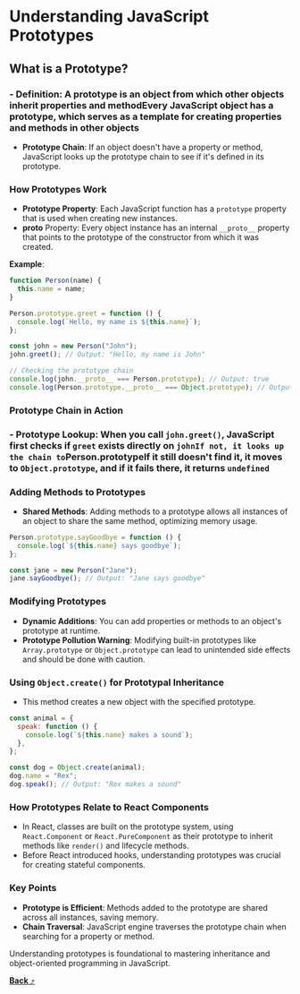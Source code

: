 # Understanding JavaScript Prototypes

## **What is a Prototype?**

### - **Definition**: A prototype is an object from which other objects inherit properties and methodEvery JavaScript object has a prototype, which serves as a template for creating properties and methods in other objects

- **Prototype Chain**: If an object doesn't have a property or method, JavaScript looks up the prototype chain to see if it's defined in its prototype.

### **How Prototypes Work**

- **Prototype Property**: Each JavaScript function has a `prototype` property that is used when creating new instances.
- **proto** Property: Every object instance has an internal `__proto__` property that points to the prototype of the constructor from which it was created.

**Example**:

```javascript
function Person(name) {
  this.name = name;
}

Person.prototype.greet = function () {
  console.log(`Hello, my name is ${this.name}`);
};

const john = new Person("John");
john.greet(); // Output: "Hello, my name is John"

// Checking the prototype chain
console.log(john.__proto__ === Person.prototype); // Output: true
console.log(Person.prototype.__proto__ === Object.prototype); // Output: true
```

### **Prototype Chain in Action**

### - **Prototype Lookup**: When you call `john.greet()`, JavaScript first checks if `greet` exists directly on `johnIf not, it looks up the chain to`Person.prototypeIf it still doesn't find it, it moves to `Object.prototype`, and if it fails there, it returns `undefined`

### **Adding Methods to Prototypes**

- **Shared Methods**: Adding methods to a prototype allows all instances of an object to share the same method, optimizing memory usage.

```javascript
Person.prototype.sayGoodbye = function () {
  console.log(`${this.name} says goodbye`);
};

const jane = new Person("Jane");
jane.sayGoodbye(); // Output: "Jane says goodbye"
```

### **Modifying Prototypes**

- **Dynamic Additions**: You can add properties or methods to an object's prototype at runtime.
- **Prototype Pollution Warning**: Modifying built-in prototypes like `Array.prototype` or `Object.prototype` can lead to unintended side effects and should be done with caution.

### **Using `Object.create()` for Prototypal Inheritance**

- This method creates a new object with the specified prototype.

```javascript
const animal = {
  speak: function () {
    console.log(`${this.name} makes a sound`);
  },
};

const dog = Object.create(animal);
dog.name = "Rex";
dog.speak(); // Output: "Rex makes a sound"
```

### **How Prototypes Relate to React Components**

- In React, classes are built on the prototype system, using `React.Component` or `React.PureComponent` as their prototype to inherit methods like `render()` and lifecycle methods.
- Before React introduced hooks, understanding prototypes was crucial for creating stateful components.

### **Key Points**

- **Prototype is Efficient**: Methods added to the prototype are shared across all instances, saving memory.
- **Chain Traversal**: JavaScript engine traverses the prototype chain when searching for a property or method.

Understanding prototypes is foundational to mastering inheritance and object-oriented programming in JavaScript.

[**Back** ⤴️](https://github.com/Stei-ITstudents/Javascript-Concepts_Before-ReactJs/tree/main#readme)
